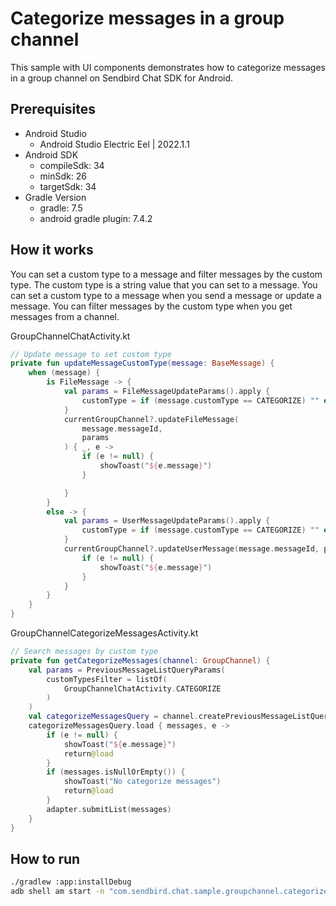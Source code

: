 # Categorize messages in a group channel

This sample with UI components demonstrates how to categorize messages in a group channel on Sendbird Chat SDK for Android.

## Prerequisites
+ Android Studio
  + Android Studio Electric Eel | 2022.1.1
+ Android SDK
    + compileSdk: 34
    + minSdk: 26
    + targetSdk: 34
+ Gradle Version
    + gradle: 7.5
    + android gradle plugin: 7.4.2

## How it works

You can set a custom type to a message and filter messages by the custom type.
The custom type is a string value that you can set to a message.
You can set a custom type to a message when you send a message or update a message.
You can filter messages by the custom type when you get messages from a channel.

GroupChannelChatActivity.kt
``` kotlin
// Update message to set custom type
private fun updateMessageCustomType(message: BaseMessage) {
    when (message) {
        is FileMessage -> {
            val params = FileMessageUpdateParams().apply {
                customType = if (message.customType == CATEGORIZE) "" else CATEGORIZE
            }
            currentGroupChannel?.updateFileMessage(
                message.messageId,
                params
            ) { _, e ->
                if (e != null) {
                    showToast("${e.message}")
                }

            }
        }
        else -> {
            val params = UserMessageUpdateParams().apply {
                customType = if (message.customType == CATEGORIZE) "" else CATEGORIZE
            }
            currentGroupChannel?.updateUserMessage(message.messageId, params) { _, e ->
                if (e != null) {
                    showToast("${e.message}")
                }
            }
        }
    }
}
```

GroupChannelCategorizeMessagesActivity.kt
``` kotlin
// Search messages by custom type
private fun getCategorizeMessages(channel: GroupChannel) {
    val params = PreviousMessageListQueryParams(
        customTypesFilter = listOf(
            GroupChannelChatActivity.CATEGORIZE
        )
    )
    val categorizeMessagesQuery = channel.createPreviousMessageListQuery(params)
    categorizeMessagesQuery.load { messages, e ->
        if (e != null) {
            showToast("${e.message}")
            return@load
        }
        if (messages.isNullOrEmpty()) {
            showToast("No categorize messages")
            return@load
        }
        adapter.submitList(messages)
    }
}
```

## How to run
``` bash
./gradlew :app:installDebug
adb shell am start -n "com.sendbird.chat.sample.groupchannel.categorizemessages/com.sendbird.chat.sample.groupchannel.categorizemessages.base.SplashActivity" -a android.intent.action.MAIN -c android.intent.category.LAUNCHER --splashscreen-show-icon
```
